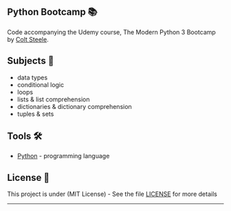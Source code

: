## Python Bootcamp 📚

Code accompanying the Udemy course, The Modern Python 3 Bootcamp by [Colt Steele](https://www.linkedin.com/in/coltsteele/).

## Subjects 📓

- data types
- conditional logic
- loops
- lists & list comprehension
- dictionaries & dictionary comprehension
- tuples & sets

## Tools 🛠️

- [Python](https://www.python.org/) - programming language

## License 📄

This project is under (MIT License) - See the file [LICENSE](LICENSE) for more details

---
